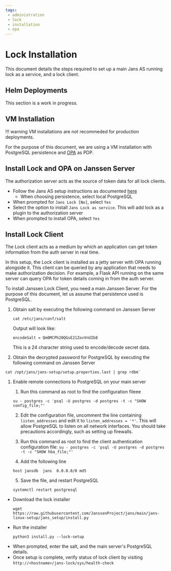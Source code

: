 ```yaml
---
tags:
 - administration
 - lock
 - installation
 - opa
---
```


# Lock Installation

This document details the steps required to set up a main Jans AS running lock 
as a service, and a lock client. 

## Helm Deployments

This section is a work in progress.

## VM Installation

!!! warning
    VM installations are not recommeded for production deployments.

For the purpose of this document, we are using a VM installation 
with PostgreSQL persistence and [OPA](https://www.openpolicyagent.org/) as PDP.

## Install Lock and OPA on Janssen Server

The authorization server acts as the source of token data for all lock clients.

- Follow the Jans AS setup instructions as documented [here](https://docs.jans.io/head/admin/install/)
  - When choosing persistence, select local PostgreSQL
- When prompted for `Jans Lock [No]`, select `Yes`
- Select the option to install `Jans Lock as service`. This will add lock as a 
plugin to the authorization server
- When prompted to install OPA, select `Yes`

## Install Lock Client

The Lock client acts as a medium by which an application can get token 
information from the auth server in real time. 

In this setup, the Lock client 
is installed as a jetty server with OPA running alongside it. This client
can be queried by any application that needs to make authorization decision.
For example, a Flask API 
running on the same server can query OPA for token details coming in from the 
auth server.

To install Janssen Lock Client, you need a main Janssen Server. For the purpose
of this document, let us assume that persistence used is PostgreSQL.

1. Obtain salt by executing the following command on Janssen Server 
   ```shell
   cat /etc/jans/conf/salt
   ``` 
   Output will look like: 
   ```text
   encodeSalt = Qm0MCPh20QGsE21ZovVnUIb8
   ```
    This is a 24 character string used to encode/decode secret data.

1. Obtain the decrypted password for PostgreSQL by executing the following command on Janssen Server
  ```shell
  cat /opt/jans/jans-setup/setup.properties.last | grep rdbm`
  ```
1. Enable remote connections to PostgreSQL on your main server

     1. Run this command as root to find the configuration fileee
     ```shell
     su - postgres -c 'psql -U postgres -d postgres -t -c "SHOW config_file;"'
     ```
   
     2. Edit the configuration file, uncomment the line containing 
     `listen_addresses` and edit it to `listen_addresses = '*'`. 
     This will allow PostgreSQL to listen on all network interfaces. 
     You should take precautions accordingly, such as setting up firewalls.
   
     3. Run this command as root to find the client authentication configuration file: `su - postgres -c 'psql -U postgres -d postgres -t -c "SHOW hba_file;"'`

     4. Add the following line
     ```text
     host jansdb  jans  0.0.0.0/0 md5
     ```

     5. Save the file, and restart PostgreSQL
     ```shell
     systemctl restart postgresql
     ```
   
- Download the lock installer
  ```shell
  wget https://raw.githubusercontent.com/JanssenProject/jans/main/jans-linux-setup/jans_setup/install.py
  ```
- Run the installer
  ```shell
  python3 install.py --lock-setup
  ```
- When prompted, enter the salt, and the main server's PostgreSQL details. 
- Once setup is complete, verify status of lock client by visiting `http://<hostname>/jans-lock/sys/health-check`
